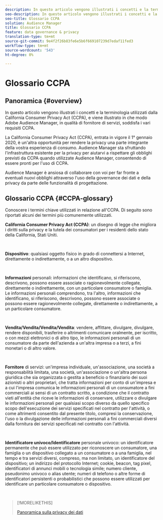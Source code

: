 ```yaml
---
description: In questo articolo vengono illustrati i concetti e la terminologia utilizzati dalla California Consumer Privacy Act (CCPA) e vengono illustrati  Adobe Audience Manager per i vari requisiti CCPA.
seo-description: In questo articolo vengono illustrati i concetti e la terminologia utilizzati dalla California Consumer Privacy Act (CCPA) e vengono illustrati  Adobe Audience Manager per i vari requisiti CCPA.
seo-title: Glossario CCPA
solution: Audience Manager
title: Glossario CCPA
feature: data governance & privacy
translation-type: tm+mt
source-git-commit: 9e4f2f26b83fe6e5b6f669107239d7edaf11fed3
workflow-type: tm+mt
source-wordcount: '543'
ht-degree: 0%

---
```



# Glossario CCPA

## Panoramica {#overview}

In questo articolo vengono illustrati i concetti e la terminologia utilizzati dalla California Consumer Privacy Act (CCPA), e viene illustrato in che modo  Adobe Audience Manager, in qualità di fornitore di servizi, soddisfa i vari requisiti CCPA.

La California Consumer Privacy Act (CCPA), entrata in vigore il 1° gennaio 2020, è un&#39;altra opportunità per rendere la privacy una parte integrante della vostra esperienza di consumo.  Audience Manager sta sfruttando l&#39;infrastruttura esistente per la privacy per aiutarvi a rispettare gli obblighi previsti da CCPA quando utilizzate  Audience Manager, consentendo di essere pronti per l&#39;uso di CCPA.

 Audience Manager è ansiosa di collaborare con voi per far fronte a eventuali nuovi obblighi attraverso l&#39;uso della governance dei dati e della privacy da parte delle funzionalità di progettazione.

## Glossario CCPA {#CCPA-glossary}

Conoscere i termini chiave utilizzati in relazione all&#39;CCPA. Di seguito sono riportati alcuni dei termini più comunemente utilizzati.

**California Consumer Privacy Act (CCPA)**: un disegno di legge che migliora i diritti sulla privacy e la tutela dei consumatori per i residenti dello stato della California, Stati Uniti.

 

**Dispositivo**: qualsiasi oggetto fisico in grado di connettersi a Internet, direttamente o indirettamente, o a un altro dispositivo.

 

**Informazioni** personali: informazioni che identificano, si riferiscono, descrivono, possono essere associate o ragionevolmente collegate, direttamente o indirettamente, con un particolare consumatore o famiglia. Le informazioni personali comprendono, tra l&#39;altro, informazioni che identificano, si riferiscono, descrivono, possono essere associate o possono essere ragionevolmente collegate, direttamente o indirettamente, a un particolare consumatore.

 

**Vendita/Vendita/Vendita/Vendita**: vendere, affittare, divulgare, divulgare, rendere disponibili, trasferire o altrimenti comunicare oralmente, per iscritto, o con mezzi elettronici o di altro tipo, le informazioni personali di un consumatore da parte dell&#39;azienda a un&#39;altra impresa o a terzi, a fini monetari o di altro valore.

 

**Fornitore** di servizi: un&#39;impresa individuale, un&#39;associazione, una società a responsabilità limitata, una società, un&#39;associazione o un&#39;altra persona giuridica che sia organizzata o gestita a beneficio o finanziario dei suoi azionisti o altri proprietari, che tratta informazioni per conto di un&#39;impresa e a cui l&#39;impresa comunica le informazioni personali di un consumatore a fini commerciali ai sensi di un contratto scritto, a condizione che il contratto vieti all&#39;entità che riceve le informazioni di conservare, utilizzare o divulgare le informazioni personali per qualsiasi scopo diverso da quello specifico scopo dell&#39;esecuzione dei servizi specificati nel contratto per l&#39;attività, o come altrimenti consentito dal presente titolo, compresi la conservazione, l&#39;uso o la divulgazione delle informazioni personali a fini commerciali diversi dalla fornitura dei servizi specificati nel contratto con l&#39;attività.

 

**Identificatore univoco/Identificatore** personale univoco: un identificatore permanente che può essere utilizzato per riconoscere un consumatore, una famiglia o un dispositivo collegato a un consumatore o a una famiglia, nel tempo e tra servizi diversi, compreso, ma non limitato, un identificatore del dispositivo; un indirizzo del protocollo Internet; cookie, beacon, tag pixel, identificatori di annunci mobili o tecnologia simile; numero cliente, pseudonimo univoco o alias utente; numeri di telefono o altre forme di identificatori persistenti o probabilistici che possono essere utilizzati per identificare un particolare consumatore o dispositivo.

 

>[!MORELIKETHIS]
>
>[Panoramica sulla privacy dei dati](/help/using/overview/data-security-and-privacy/data-privacy.md)

